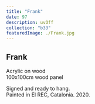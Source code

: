 ```yaml
---
title: "Frank"
date: 97
description: uvOff
collection: "b33"
featuredImage: ./Frank.jpg
---
```


## Frank

Acrylic on wood<br/>
100x100cm wood panel

Signed and ready to hang.<br/>
Painted in El REC, Catalonia. 2020.
